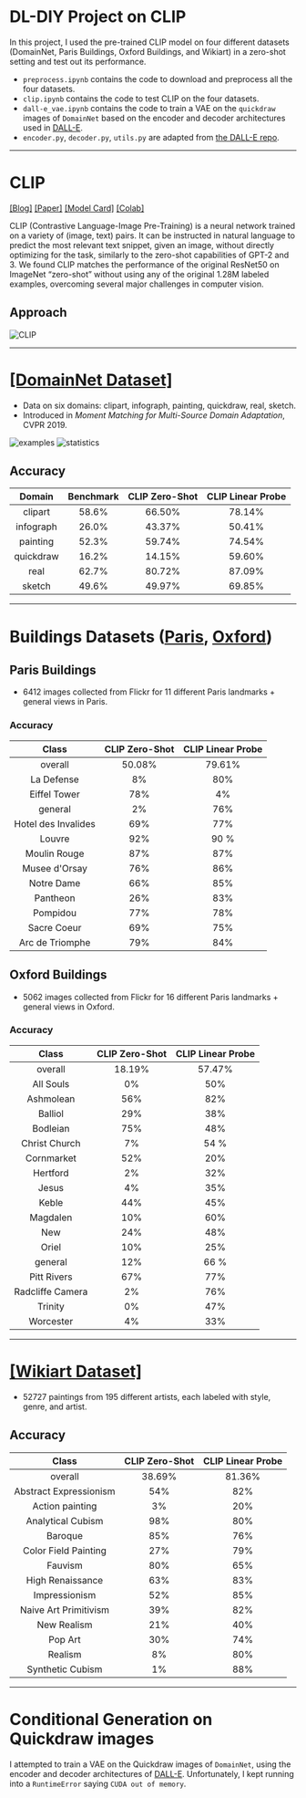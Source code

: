 # DL-DIY Project on CLIP

In this project, I used the pre-trained CLIP model on four different datasets (DomainNet, Paris Buildings, Oxford Buildings, and Wikiart) in a zero-shot setting and test out its performance.
- `preprocess.ipynb` contains the code to download and preprocess all the four datasets.
- `clip.ipynb` contains the code to test CLIP on the four datasets.
- `dall-e_vae.ipynb` contains the code to train a VAE on the `quickdraw` images of `DomainNet` based on the encoder and decoder architectures used in [DALL-E](https://github.com/openai/DALL-E).
- `encoder.py`, `decoder.py`, `utils.py` are adapted from [the DALL-E repo](https://github.com/openai/DALL-E/tree/master/dall_e).

-----------------

# CLIP

[[Blog]](https://openai.com/blog/clip/) [[Paper]](https://cdn.openai.com/papers/Learning_Transferable_Visual_Models_From_Natural_Language_Supervision.pdf) [[Model Card]](model-card.md) [[Colab]](https://colab.research.google.com/github/openai/clip/blob/master/notebooks/Interacting_with_CLIP.ipynb)

CLIP (Contrastive Language-Image Pre-Training) is a neural network trained on a variety of (image, text) pairs. It can be instructed in natural language to predict the most relevant text snippet, given an image, without directly optimizing for the task, similarly to the zero-shot capabilities of GPT-2 and 3. We found CLIP matches the performance of the original ResNet50 on ImageNet “zero-shot” without using any of the original 1.28M labeled examples, overcoming several major challenges in computer vision.



## Approach

![CLIP](https://github.com/openai/CLIP/blob/main/CLIP.png)

-----------------

# [[DomainNet Dataset]](http://ai.bu.edu/M3SDA/)

- Data on six domains: clipart, infograph, painting, quickdraw, real, sketch.
- Introduced in *Moment Matching for Multi-Source Domain Adaptation*, CVPR 2019.

![examples](http://ai.bu.edu/M3SDA/imgs/data_examples.png)
![statistics](http://ai.bu.edu/M3SDA/imgs/statistics.png)

## Accuracy
|    Domain    |        Benchmark        |        CLIP Zero-Shot        |        CLIP Linear Probe        |
|:--------------:|:--------------:|:--------------:|:--------------:|
| clipart | 58.6% | 66.50% | 78.14% |
| infograph | 26.0% | 43.37% | 50.41% |
| painting | 52.3% | 59.74% | 74.54% |
| quickdraw | 16.2% | 14.15% | 59.60% |
| real | 62.7% | 80.72% | 87.09% |
| sketch | 49.6% | 49.97% | 69.85% |

-----------------

# Buildings Datasets ([Paris](https://www.robots.ox.ac.uk/~vgg/data/parisbuildings/), [Oxford](https://www.robots.ox.ac.uk/~vgg/data/oxbuildings/))

## Paris Buildings
- 6412 images collected from Flickr for 11 different Paris landmarks + general views in Paris.

### Accuracy
|    Class    |        CLIP Zero-Shot        |        CLIP Linear Probe        |
|:--------------:|:--------------:|:--------------:|
| overall | 50.08% | 79.61% |
| La Defense | 8% | 80% |
| Eiffel Tower | 78% | 4% |
| general | 2% | 76% |
| Hotel des Invalides | 69% | 77% |
| Louvre | 92% | 90 % |
| Moulin Rouge | 87% | 87% |
| Musee d'Orsay | 76% | 86% |
| Notre Dame | 66% | 85% |
| Pantheon | 26% | 83% |
| Pompidou | 77% | 78% |
| Sacre Coeur | 69% | 75% |
| Arc de Triomphe | 79% | 84% |

## Oxford Buildings
- 5062 images collected from Flickr for 16 different Paris landmarks + general views in Oxford.

### Accuracy
|    Class    |        CLIP Zero-Shot        |        CLIP Linear Probe        |
|:--------------:|:--------------:|:--------------:|
| overall | 18.19% | 57.47% |
| All Souls | 0% | 50% |
| Ashmolean | 56% | 82% |
| Balliol | 29% | 38% |
| Bodleian | 75% | 48% |
| Christ Church | 7% | 54 % |
| Cornmarket | 52% | 20% |
| Hertford | 2% | 32% |
| Jesus | 4% | 35% |
| Keble | 44% | 45% |
| Magdalen | 10% | 60% |
| New | 24% | 48% |
| Oriel | 10% | 25% |
| general | 12% | 66 % |
| Pitt Rivers | 67% | 77% |
| Radcliffe Camera | 2% | 76% |
| Trinity | 0% | 47% |
| Worcester | 4% | 33% |

-----------------

# [[Wikiart Dataset]](https://github.com/cs-chan/ArtGAN/tree/master/WikiArt%20Dataset)

- 52727 paintings from 195 different artists, each labeled with style, genre, and artist.

## Accuracy
|    Class    |        CLIP Zero-Shot        |        CLIP Linear Probe        |
|:--------------:|:--------------:|:--------------:|
| overall | 38.69% | 81.36% |
| Abstract Expressionism | 54% | 82% |
| Action painting | 3% | 20% |
| Analytical Cubism | 98% | 80% |
| Baroque | 85% | 76% |
| Color Field Painting | 27% | 79% |
| Fauvism | 80% | 65% |
| High Renaissance | 63% | 83% |
| Impressionism | 52% | 85% |
| Naive Art Primitivism | 39% | 82% |
| New Realism | 21% | 40% |
| Pop Art | 30% | 74% |
| Realism | 8% | 80% |
| Synthetic Cubism | 1% | 88% |

-----------------
# Conditional Generation on Quickdraw images

I attempted to train a VAE on the Quickdraw images of `DomainNet`, using the encoder and decoder architectures of [DALL-E](https://github.com/openai/DALL-E). Unfortunately, I kept running into a `RuntimeError` saying `CUDA out of memory`.
